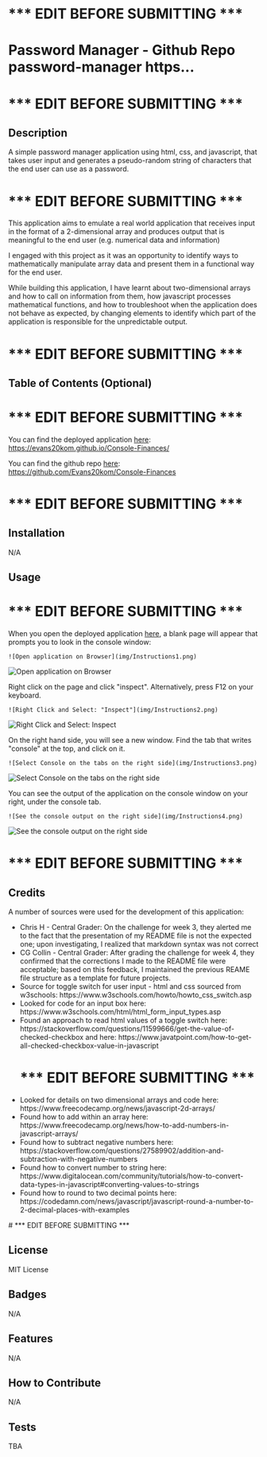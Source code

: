 # *** EDIT BEFORE SUBMITTING ***
# Password Manager - Github Repo password-manager https...
# *** EDIT BEFORE SUBMITTING ***

## Description

A simple password manager application using html, css, and javascript, that takes user input and generates a pseudo-random string of characters that the end user can use as a password.

# *** EDIT BEFORE SUBMITTING ***
This application aims to emulate a real world application that receives input in the format of a 2-dimensional array and produces output that is meaningful to the end user (e.g. numerical data and information)

I engaged with this project as it was an opportunity to identify ways to mathematically manipulate array data and present them in a functional way for the end user.

While building this application, I have learnt about two-dimensional arrays and how to call on information from them, how javascript processes mathematical functions, and how to troubleshoot when the application does not behave as expected, by changing elements to identify which part of the application is responsible for the unpredictable output.

# *** EDIT BEFORE SUBMITTING ***

## Table of Contents (Optional)

# *** EDIT BEFORE SUBMITTING ***
You can find the deployed application [here](https://evans20kom.github.io/Console-Finances/): https://evans20kom.github.io/Console-Finances/

You can find the github repo [here](https://github.com/Evans20kom/Console-Finances): https://github.com/Evans20kom/Console-Finances
# *** EDIT BEFORE SUBMITTING ***

## Installation

N/A

## Usage

# *** EDIT BEFORE SUBMITTING ***

When you open the deployed application [here](https://evans20kom.github.io/Console-Finances/), a blank page will appear that prompts you to look in the console window:
    

    ![Open application on Browser](img/Instructions1.png)

<img src="img/Instructions1.png" alt="Open application on Browser">


Right click on the page and click "inspect". Alternatively, press F12 on your keyboard.
    
    ![Right Click and Select: "Inspect"](img/Instructions2.png)

<img src="img/Instructions2.png" alt="Right Click and Select: Inspect">
    
On the right hand side, you will see a new window. Find the tab that writes "console" at the top, and click on it.
    
    ![Select Console on the tabs on the right side](img/Instructions3.png)

<img src="img/Instructions3.png" alt="Select Console on the tabs on the right side">

    
You can see the output of the application on the console window on your right, under the console tab.
    
    ![See the console output on the right side](img/Instructions4.png)

<img src="img/Instructions4.png" alt="See the console output on the right side">

# *** EDIT BEFORE SUBMITTING ***

## Credits

A number of sources were used for the development of this application:


<ul>
<li>Chris H - Central Grader: On the challenge for week 3, they alerted me to the fact that the presentation of my README file is not the expected one; upon investigating, I realized that markdown syntax was not correct</li>
<li>CG Collin - Central Grader: After grading the challenge for week 4, they confirmed that the corrections I made to the README file were acceptable; based on this feedback, I maintained the previous REAME file structure as a template for future projects.</li>
<li>Source for toggle switch for user input - html and css sourced from w3schools:
https://www.w3schools.com/howto/howto_css_switch.asp</li>
<li>Looked for code for an input box here:
https://www.w3schools.com/html/html_form_input_types.asp</li>
<li>Found an approach to read html values of a toggle switch here:
https://stackoverflow.com/questions/11599666/get-the-value-of-checked-checkbox and here: https://www.javatpoint.com/how-to-get-all-checked-checkbox-value-in-javascript</li>


# *** EDIT BEFORE SUBMITTING ***



<li>Looked for details on two dimensional arrays and code here:
https://www.freecodecamp.org/news/javascript-2d-arrays/</li>

<li>Found how to add within an array here:
https://www.freecodecamp.org/news/how-to-add-numbers-in-javascript-arrays/</li>

<li>Found how to subtract negative numbers here:
https://stackoverflow.com/questions/27589902/addition-and-subtraction-with-negative-numbers</li>

<li>Found how to convert number to string here:
https://www.digitalocean.com/community/tutorials/how-to-convert-data-types-in-javascript#converting-values-to-strings</li>

<li>Found how to round to two decimal points here:
https://codedamn.com/news/javascript/javascript-round-a-number-to-2-decimal-places-with-examples</li>

</ul>
# *** EDIT BEFORE SUBMITTING ***

## License

MIT License

## Badges

N/A

## Features

N/A

## How to Contribute

N/A

## Tests

TBA
